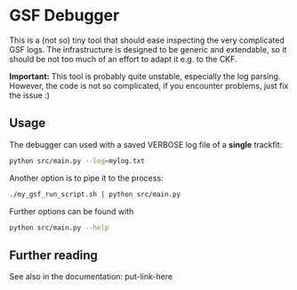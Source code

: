 <!--
SPDX-PackageName: "ACTS"
SPDX-FileCopyrightText: 2016 CERN
SPDX-License-Identifier: MPL-2.0
-->

# GSF Debugger

This is a (not so) tiny tool that should ease inspecting the very complicated GSF logs.
The infrastructure is designed to be generic and extendable, so it should be not too much of an effort to adapt it e.g. to the CKF.

**Important:** This tool is probably quite unstable, especially the log parsing. However, the code is not so complicated, if you encounter problems, just fix the issue :)

## Usage

The debugger can used with a saved VERBOSE log file of a **single** trackfit:
```bash
python src/main.py --log=mylog.txt
```

Another option is to pipe it to the process:
```bash
./my_gsf_run_script.sh | python src/main.py
```

Further options can be found with
```bash
python src/main.py --help
```

## Further reading

See also in the documentation: put-link-here
